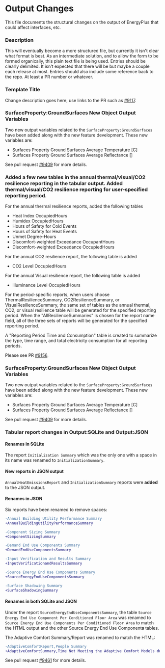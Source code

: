 Output Changes
==============

This file documents the structural changes on the output of EnergyPlus that could affect interfaces, etc.

### Description

This will eventually become a more structured file, but currently it isn't clear what format is best. As an intermediate solution, and to allow the form to be formed organically, this plain text file is being used. Entries should be clearly delimited.  It isn't expected that there will be but maybe a couple each release at most. Entries should also include some reference back to the repo.  At least a PR number or whatever.


### Template Title

Change description goes here, use links to the PR such as [#9117](https://github.com/NREL/EnergyPlus/pull/9117/files).

### SurfaceProperty:GroundSurfaces New Object Output Variables

Two new output variables related to the `SurfaceProperty:GroundSurfaces` have been added along with the new feature development. These new variables are:

- Surfaces Property Ground Surfaces Average Temperature [C]
- Surfaces Property Ground Surfaces Average Reflectance []

See pull request [#9409](https://github.com/NREL/EnergyPlus/pull/9409) for more details.

### Added a few new tables in the annual thermal/visual/CO2 resilience reporting in the tabular output. Added thermal/visual/CO2 resilience reporting for user-specified reporting period.

For the annual thermal resilience reports, added the following tables
- Heat Index OccupiedHours
- Humidex OccupiedHours
- Hours of Safety for Cold Events
- Hours of Safety for Heat Events
- Unmet Degree-Hours
- Discomfort-weighted Exceedance OccupantHours
- Discomfort-weighted Exceedance OccupiedHours

For the annual CO2 resilience report, the following table is added
- CO2 Level OccupiedHours

For the annual Visual resilience report, the following table is added
- Illuminance Level OccupiedHours

For the period-specific reports, when users choose ThermalResilienceSummary, CO2ResilienceSummary, or VisualResilienceSummary, the same set of tables as the annual thermal, CO2, or visual resilience table will be generated for the specified reporting period. When the "AllResilienceSummaries" is chosen for the report name field, all of the three sets of reports will be generated for the specified reporting period.

A "Reporting Period Time and Consumption" table is created to summarize the type, time range, and total electricity consumption for all reporting periods.

Please see PR [#9156](https://github.com/NREL/EnergyPlus/pull/9156).

### SurfaceProperty:GroundSurfaces New Object Output Variables

Two new output variables related to the `SurfaceProperty:GroundSurfaces` have been added along with the new feature development. These new variables are:

- Surfaces Property Ground Surfaces Average Temperature [C]
- Surfaces Property Ground Surfaces Average Reflectance []

See pull request [#9409](https://github.com/NREL/EnergyPlus/pull/9409) for more details.

### Tabular report changes in Output:SQLite and Output:JSON

#### Renames in SQLite

The report `Initialization Summary` which was the only one with a space in its name was renamed to `InitializationSummary`.

#### New reports in JSON output

`AnnualHeatEmissionsReport` and `InitializationSummary` reports were **added** to the JSON output.

#### Renames in JSON

Six reports have been renamed to remove spaces:

```diff
-Annual Building Utility Performance Summary
+AnnualBuildingUtilityPerformanceSummary

-Component Sizing Summary
+ComponentSizingSummary

-Demand End Use Components Summary
+DemandEndUseComponentsSummary

-Input Verification and Results Summary
+InputVerificationandResultsSummary

-Source Energy End Use Components Summary
+SourceEnergyEndUseComponentsSummary

-Surface Shadowing Summary
+SurfaceShadowingSummary
```

#### Renames in both SQLite and JSON

Under the report `SourceEnergyEndUseComponentsSummary`, the table `Source Energy End Use Component Per Conditioned Floor Area` was renamed to `Source Energy End Use Components Per Conditioned Floor Area` to match the HTML output and the other Source Energy End Use Component**s** tables.

The Adaptive Comfort Summary/Report was renamed to match the HTML:

```diff
-AdaptiveComfortReport,People Summary
+AdaptiveComfortSummary,Time Not Meeting the Adaptive Comfort Models during Occupied Hours
```

See pull request [#9461](https://github.com/NREL/EnergyPlus/pull/9461) for more details.
